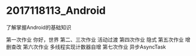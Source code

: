 # 2017118113_Android
了解掌握Android的基础知识

第一次作业  你好，世界
第二、三次作业  活动过渡
第四次作业  隐式
第五次作业  增删查改
第六次作业 多线程实现计数器自增
第七次作业 异步AsyncTask